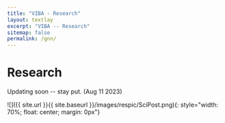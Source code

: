 ```yaml
---
title: "VIBA - Research"
layout: textlay
excerpt: "VIBA -- Research"
sitemap: false
permalink: /gnn/
---
```


# Research

Updating soon -- stay put. (Aug 11 2023)

![]({{ site.url }}{{ site.baseurl }}/images/respic/SciPost.png){: style="width: 70%; float: center; margin: 0px"}
